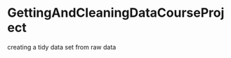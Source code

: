GettingAndCleaningDataCourseProject
===================================

creating a tidy data set from raw data
